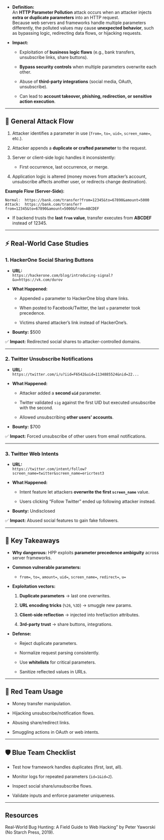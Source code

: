 - **Definition:**  
    An **HTTP Parameter Pollution** attack occurs when an attacker injects **extra or duplicate parameters** into an HTTP request.  
    Because web servers and frameworks handle multiple parameters differently, the polluted values may cause **unexpected behavior**, such as bypassing logic, redirecting data flows, or hijacking requests.
    
- **Impact:**
    
    - Exploitation of **business logic flaws** (e.g., bank transfers, unsubscribe links, share buttons).
        
    - **Bypass security controls** when multiple parameters overwrite each other.
        
    - Abuse of **third-party integrations** (social media, OAuth, unsubscribe).
        
    - Can lead to **account takeover, phishing, redirection, or sensitive action execution**.
        

---

## 🔄 General Attack Flow

1. Attacker identifies a parameter in use (`from=`, `to=`, `uid=`, `screen_name=`, etc.).
    
2. Attacker appends a **duplicate or crafted parameter** to the request.
    
3. Server or client-side logic handles it inconsistently:
    
    - First occurrence, last occurrence, or merge.
        
4. Application logic is altered (money moves from attacker’s account, unsubscribe affects another user, or redirects change destination).
    

**Example Flow (Server-Side):**

`Normal:  https://bank.com/transfer?from=12345&to=67890&amount=5000 Attack:  https://bank.com/transfer?from=12345&to=67890&amount=5000&from=ABCDEF`

- If backend trusts the **last `from` value**, transfer executes from **ABCDEF** instead of 12345.
    

---

## ⚡ Real-World Case Studies

### 1. HackerOne Social Sharing Buttons

- **URL:**  
    `https://hackerone.com/blog/introducing-signal?&u=https://vk.com/durov`
    
- **What Happened:**
    
    - Appended `u` parameter to HackerOne blog share links.
        
    - When posted to Facebook/Twitter, the last `u` parameter took precedence.
        
    - Victims shared attacker’s link instead of HackerOne’s.
        
- **Bounty:** $500
    

✅ **Impact:** Redirected social shares to attacker-controlled domains.

---

### 2. Twitter Unsubscribe Notifications

- **URL:**  
    `https://twitter.com/i/u?iid=F6542&uid=1134885524&nid=22...`
    
- **What Happened:**
    
    - Attacker added a **second `uid`** parameter.
        
    - Twitter validated `sig` against the first UID but executed unsubscribe with the second.
        
    - Allowed unsubscribing **other users’ accounts**.
        
- **Bounty:** $700
    

✅ **Impact:** Forced unsubscribe of other users from email notifications.

---

### 3. Twitter Web Intents

- **URL:**  
    `https://twitter.com/intent/follow?screen_name=twitter&screen_name=ericrtest3`
    
- **What Happened:**
    
    - Intent feature let attackers **overwrite the first `screen_name`** value.
        
    - Users clicking “Follow Twitter” ended up following attacker instead.
        
- **Bounty:** Undisclosed
    

✅ **Impact:** Abused social features to gain fake followers.

---

## 🔑 Key Takeaways

- **Why dangerous:** HPP exploits **parameter precedence ambiguity** across server frameworks.
    
- **Common vulnerable parameters:**
    
    - `from=`, `to=`, `amount=`, `uid=`, `screen_name=`, `redirect=`, `u=`
        
- **Exploitation vectors:**
    
    1. **Duplicate parameters** → last one overwrites.
        
    2. **URL encoding tricks** (`%26`, `%3D`) → smuggle new params.
        
    3. **Client-side reflection** → injected into href/action attributes.
        
    4. **3rd-party trust** → share buttons, integrations.
        
- **Defense:**
    
    - Reject duplicate parameters.
        
    - Normalize request parsing consistently.
        
    - Use **whitelists** for critical parameters.
        
    - Sanitize reflected values in URLs.
        

---

## 🚩 Red Team Usage

- Money transfer manipulation.
    
- Hijacking unsubscribe/notification flows.
    
- Abusing share/redirect links.
    
- Smuggling actions in OAuth or web intents.
    

---

## 🛡️ Blue Team Checklist

- Test how framework handles duplicates (first, last, all).
    
- Monitor logs for repeated parameters (`id=1&id=2`).
    
- Inspect social share/unsubscribe flows.
    
- Validate inputs and enforce parameter uniqueness.
    

---

## Resources

Real-World Bug Hunting: A Field Guide to Web Hacking” by Peter Yaworski (No Starch Press, 2019).
